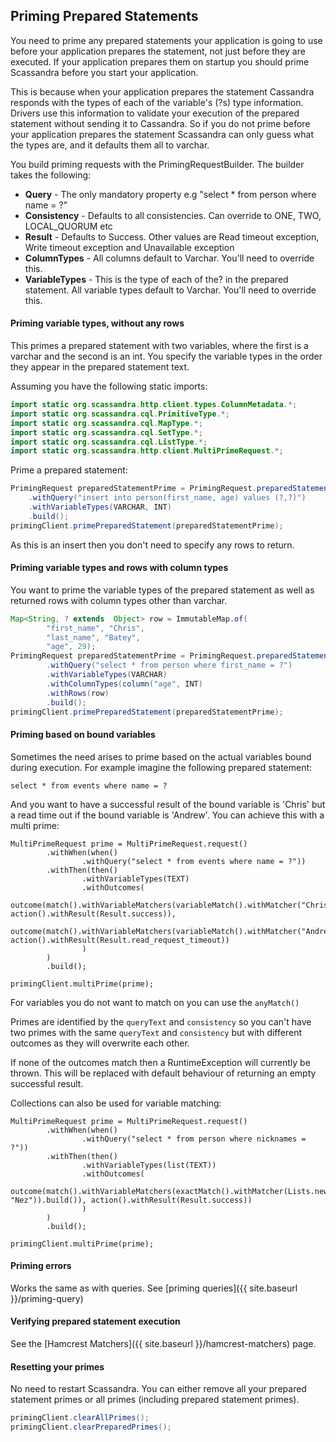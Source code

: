 ## Priming Prepared Statements

You need to prime any prepared statements your application is going to use before your application prepares the statement,
not just before they are executed. If your application prepares them on startup you should prime Scassandra before you
start your application.

This is because when your application prepares the statement Cassandra responds with the types of each of the variable's (?s)
type information. Drivers use this information to validate your execution of the prepared statement without sending it to
Cassandra. So if you do not prime before your application prepares the statement Scassandra can only guess what the types are,
 and it defaults them all to varchar.

You build priming requests with the PrimingRequestBuilder. The builder takes the following:

* **Query** - The only mandatory property e.g "select * from person where name = ?"
* **Consistency** - Defaults to all consistencies. Can override to ONE, TWO, LOCAL_QUORUM etc
* **Result** - Defaults to Success. Other values are Read timeout exception, Write timeout exception and Unavailable exception
* **ColumnTypes** - All columns default to Varchar. You'll need to override this.
* **VariableTypes** - This is the type of each of the? in the prepared statement. All variable types default to Varchar. You'll need to override this.


#### Priming variable types, without any rows

This primes a prepared statement with two variables, where the first is a varchar and the second is an int. You specify
the variable types in the order they appear in the prepared statement text.

Assuming you have the following static imports:

```java
import static org.scassandra.http.client.types.ColumnMetadata.*;
import static org.scassandra.cql.PrimitiveType.*;
import static org.scassandra.cql.MapType.*;
import static org.scassandra.cql.SetType.*;
import static org.scassandra.cql.ListType.*;
import static org.scassandra.http.client.MultiPrimeRequest.*;

```
Prime a prepared statement:

```java
PrimingRequest preparedStatementPrime = PrimingRequest.preparedStatementBuilder()
    .withQuery("insert into person(first_name, age) values (?,?)")
    .withVariableTypes(VARCHAR, INT)
    .build();
primingClient.primePreparedStatement(preparedStatementPrime);
```

As this is an insert then you don't need to specify any rows to return.

#### Priming variable types and rows with column types

You want to prime the variable types of the prepared statement as well as
returned rows with column types other than varchar.

```java
Map<String, ? extends  Object> row = ImmutableMap.of(
        "first_name", "Chris",
        "last_name", "Batey",
        "age", 29);
PrimingRequest preparedStatementPrime = PrimingRequest.preparedStatementBuilder()
        .withQuery("select * from person where first_name = ?")
        .withVariableTypes(VARCHAR)
        .withColumnTypes(column("age", INT)
        .withRows(row)
        .build();
primingClient.primePreparedStatement(preparedStatementPrime);
```

#### Priming based on bound variables

Sometimes the need arises to prime based on the actual variables bound during execution. For example imagine the following
prepared statement:

```cql
select * from events where name = ?
```

And you want to have a successful result of the bound variable is 'Chris' but a read time out if the bound variable is
'Andrew'. You can achieve this with a multi prime:

```
MultiPrimeRequest prime = MultiPrimeRequest.request()
        .withWhen(when()
                .withQuery("select * from events where name = ?"))
        .withThen(then()
                .withVariableTypes(TEXT)
                .withOutcomes(
                        outcome(match().withVariableMatchers(variableMatch().withMatcher("Chris").build()), action().withResult(Result.success)),
                        outcome(match().withVariableMatchers(variableMatch().withMatcher("Andrew").build()), action().withResult(Result.read_request_timeout))
                )
        )
        .build();

primingClient.multiPrime(prime);

```

For variables you do not want to match on you can use the ```anyMatch()```

Primes are identified by the `queryText` and `consistency` so you can't have two primes with the same `queryText` and `consistency` but with different
outcomes as they will overwrite each other.

If none of the outcomes match then a RuntimeException will currently be thrown. This will be replaced with default behaviour of returning an empty successful result.

Collections can also be used for variable matching:

```
MultiPrimeRequest prime = MultiPrimeRequest.request()
        .withWhen(when()
                .withQuery("select * from person where nicknames = ?"))
        .withThen(then()
                .withVariableTypes(list(TEXT))
                .withOutcomes(
                        outcome(match().withVariableMatchers(exactMatch().withMatcher(Lists.newArrayList("Zen", "Nez")).build()), action().withResult(Result.success))
                )
        )
        .build(); 

primingClient.multiPrime(prime);
```

#### Priming errors

Works the same as with queries. See [priming queries]({{ site.baseurl }}/priming-query)

#### Verifying prepared statement execution

See the [Hamcrest Matchers]({{ site.baseurl }}/hamcrest-matchers) page.

#### Resetting your primes

No need to restart Scassandra. You can either remove all your prepared statement primes or all primes (including prepared statement primes).

```java
primingClient.clearAllPrimes();
primingClient.clearPreparedPrimes();

```